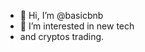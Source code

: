 - 👋 Hi, I’m @basicbnb
- 👀 I’m interested in new tech
- and cryptos trading.

<!---
basicbnb/basicbnb is a ✨ special ✨ repository because its `README.md` (this file) appears on your GitHub profile.
You can click the Preview link to take a look at your changes.
--->
